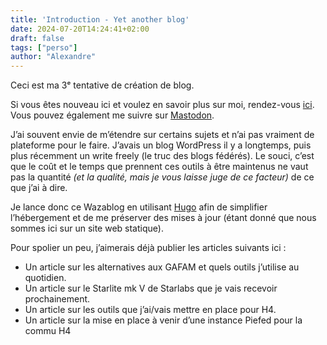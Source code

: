 ```yaml
---
title: 'Introduction - Yet another blog'
date: 2024-07-20T14:24:41+02:00
draft: false
tags: ["perso"]
author: "Alexandre"
---
```


Ceci est ma 3ᵉ tentative de création de blog.

Si vous êtes nouveau ici et voulez en savoir plus sur moi, rendez-vous [ici](https://alexandre-martin.fr). Vous pouvez également me suivre sur [Mastodon](https://h4.io/@wazaby).

J’ai souvent envie de m’étendre sur certains sujets et n’ai pas vraiment de plateforme pour le faire. J’avais un blog WordPress il y a longtemps, puis plus récemment un write freely (le truc des blogs fédérés). Le souci, c’est que le coût et le temps que prennent ces outils à être maintenus ne vaut pas la quantité *(et la qualité, mais je vous laisse juge de ce facteur)* de ce que j’ai à dire.

Je lance donc ce Wazablog en utilisant [Hugo](https://gohugo.io/) afin de simplifier l’hébergement et de me préserver des mises à jour (étant donné que nous sommes ici sur un site web statique).

Pour spolier un peu, j’aimerais déjà publier les articles suivants ici :

- Un article sur les alternatives aux GAFAM et quels outils j’utilise au quotidien.
- Un article sur le Starlite mk V de Starlabs que je vais recevoir prochainement.
- Un article sur les outils que j’ai/vais mettre en place pour H4.
- Un article sur la mise en place à venir d’une instance Piefed pour la commu H4
